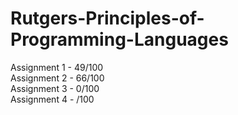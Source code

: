# Rutgers-Principles-of-Programming-Languages

 Assignment 1 - 49/100 </br>
 Assignment 2 - 66/100 </br>
 Assignment 3 - 0/100 </br>
 Assignment 4 -  /100 </br>
